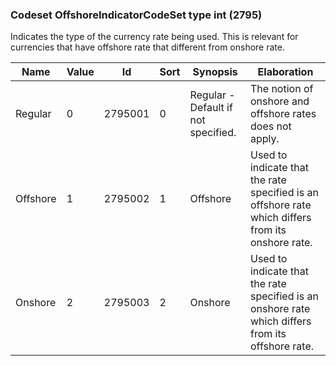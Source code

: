 ### Codeset OffshoreIndicatorCodeSet type int (2795)

Indicates the type of the currency rate being used. This is relevant for currencies that have offshore rate that different from onshore rate.

| Name     | Value | Id      | Sort | Synopsis                            | Elaboration                                                                                       |
|----------|-------|---------|------|-------------------------------------|---------------------------------------------------------------------------------------------------|
| Regular  | 0     | 2795001 | 0    | Regular - Default if not specified. | The notion of onshore and offshore rates does not apply.                                          |
| Offshore | 1     | 2795002 | 1    | Offshore                            | Used to indicate that the rate specified is an offshore rate which differs from its onshore rate. |
| Onshore  | 2     | 2795003 | 2    | Onshore                             | Used to indicate that the rate specified is an onshore rate which differs from its offshore rate. |

